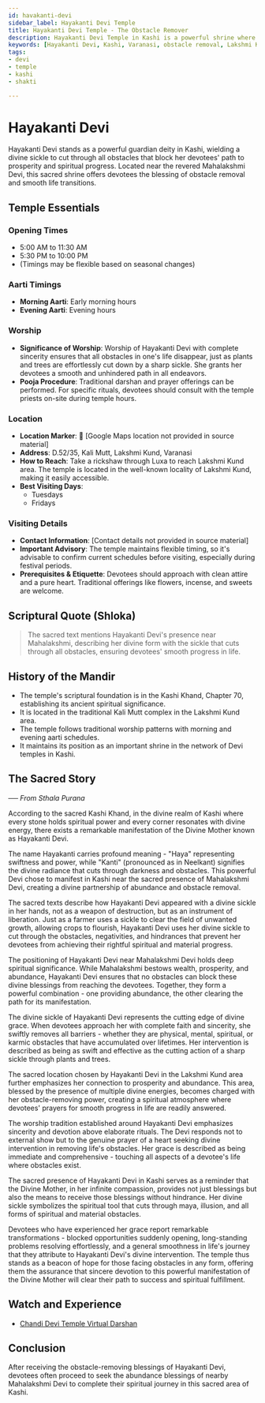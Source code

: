 ```yaml
---
id: havakanti-devi
sidebar_label: Hayakanti Devi Temple
title: Hayakanti Devi Temple - The Obstacle Remover
description: Hayakanti Devi Temple in Kashi is a powerful shrine where the goddess, with her divine sickle, removes all obstacles from her devotees' path.
keywords: [Hayakanti Devi, Kashi, Varanasi, obstacle removal, Lakshmi Kund]
tags:
- devi
- temple
- kashi
- shakti

---
```

# Hayakanti Devi

Hayakanti Devi stands as a powerful guardian deity in Kashi, wielding a divine sickle to cut through all obstacles that block her devotees' path to prosperity and spiritual progress. Located near the revered Mahalakshmi Devi, this sacred shrine offers devotees the blessing of obstacle removal and smooth life transitions.

## Temple Essentials

### Opening Times
* 5:00 AM to 11:30 AM
* 5:30 PM to 10:00 PM
* (Timings may be flexible based on seasonal changes)

### Aarti Timings
* **Morning Aarti**: Early morning hours
* **Evening Aarti**: Evening hours

### Worship
* **Significance of Worship**: Worship of Hayakanti Devi with complete sincerity ensures that all obstacles in one's life disappear, just as plants and trees are effortlessly cut down by a sharp sickle. She grants her devotees a smooth and unhindered path in all endeavors.
* **Pooja Procedure**: Traditional darshan and prayer offerings can be performed. For specific rituals, devotees should consult with the temple priests on-site during temple hours.

### Location
* **Location Marker**: 📍 [Google Maps location not provided in source material]
* **Address**: D.52/35, Kali Mutt, Lakshmi Kund, Varanasi
* **How to Reach**: Take a rickshaw through Luxa to reach Lakshmi Kund area. The temple is located in the well-known locality of Lakshmi Kund, making it easily accessible.
* **Best Visiting Days**: 
  * Tuesdays
  * Fridays

### Visiting Details
* **Contact Information**: [Contact details not provided in source material]
* **Important Advisory**: The temple maintains flexible timing, so it's advisable to confirm current schedules before visiting, especially during festival periods.
* **Prerequisites & Etiquette**: Devotees should approach with clean attire and a pure heart. Traditional offerings like flowers, incense, and sweets are welcome.

## Scriptural Quote (Shloka)
> The sacred text mentions Hayakanti Devi's presence near Mahalakshmi, describing her divine form with the sickle that cuts through all obstacles, ensuring devotees' smooth progress in life.

## History of the Mandir
* The temple's scriptural foundation is in the Kashi Khand, Chapter 70, establishing its ancient spiritual significance.
* It is located in the traditional Kali Mutt complex in the Lakshmi Kund area.
* The temple follows traditional worship patterns with morning and evening aarti schedules.
* It maintains its position as an important shrine in the network of Devi temples in Kashi.

## The Sacred Story
*── From Sthala Purana*

According to the sacred Kashi Khand, in the divine realm of Kashi where every stone holds spiritual power and every corner resonates with divine energy, there exists a remarkable manifestation of the Divine Mother known as Hayakanti Devi.

The name Hayakanti carries profound meaning - "Haya" representing swiftness and power, while "Kanti" (pronounced as in Neelkant) signifies the divine radiance that cuts through darkness and obstacles. This powerful Devi chose to manifest in Kashi near the sacred presence of Mahalakshmi Devi, creating a divine partnership of abundance and obstacle removal.

The sacred texts describe how Hayakanti Devi appeared with a divine sickle in her hands, not as a weapon of destruction, but as an instrument of liberation. Just as a farmer uses a sickle to clear the field of unwanted growth, allowing crops to flourish, Hayakanti Devi uses her divine sickle to cut through the obstacles, negativities, and hindrances that prevent her devotees from achieving their rightful spiritual and material progress.

The positioning of Hayakanti Devi near Mahalakshmi Devi holds deep spiritual significance. While Mahalakshmi bestows wealth, prosperity, and abundance, Hayakanti Devi ensures that no obstacles can block these divine blessings from reaching the devotees. Together, they form a powerful combination - one providing abundance, the other clearing the path for its manifestation.

The divine sickle of Hayakanti Devi represents the cutting edge of divine grace. When devotees approach her with complete faith and sincerity, she swiftly removes all barriers - whether they are physical, mental, spiritual, or karmic obstacles that have accumulated over lifetimes. Her intervention is described as being as swift and effective as the cutting action of a sharp sickle through plants and trees.

The sacred location chosen by Hayakanti Devi in the Lakshmi Kund area further emphasizes her connection to prosperity and abundance. This area, blessed by the presence of multiple divine energies, becomes charged with her obstacle-removing power, creating a spiritual atmosphere where devotees' prayers for smooth progress in life are readily answered.

The worship tradition established around Hayakanti Devi emphasizes sincerity and devotion above elaborate rituals. The Devi responds not to external show but to the genuine prayer of a heart seeking divine intervention in removing life's obstacles. Her grace is described as being immediate and comprehensive - touching all aspects of a devotee's life where obstacles exist.

The sacred presence of Hayakanti Devi in Kashi serves as a reminder that the Divine Mother, in her infinite compassion, provides not just blessings but also the means to receive those blessings without hindrance. Her divine sickle symbolizes the spiritual tool that cuts through maya, illusion, and all forms of spiritual and material obstacles.

Devotees who have experienced her grace report remarkable transformations - blocked opportunities suddenly opening, long-standing problems resolving effortlessly, and a general smoothness in life's journey that they attribute to Hayakanti Devi's divine intervention. The temple thus stands as a beacon of hope for those facing obstacles in any form, offering them the assurance that sincere devotion to this powerful manifestation of the Divine Mother will clear their path to success and spiritual fulfillment.

## Watch and Experience
* [Chandi Devi Temple Virtual Darshan](https://www.youtube.com/watch?v=BQZWSYUQx5k)

## Conclusion
After receiving the obstacle-removing blessings of Hayakanti Devi, devotees often proceed to seek the abundance blessings of nearby Mahalakshmi Devi to complete their spiritual journey in this sacred area of Kashi.